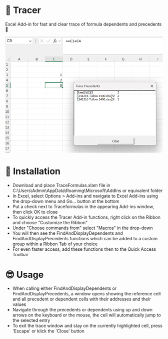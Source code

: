 # :beginner: Tracer
Excel Add-in for fast and clear trace of formula dependents and precedents :rocket:
<p><img src='Tracer.png' width='873'></p>

# :notebook_with_decorative_cover: Installation
- Download and place TraceFormulas.xlam file in C:\Users\Admin\AppData\Roaming\Microsoft\AddIns or equivalent folder
- In Excel, select Options > Add-ins and navigate to Excel Add-ins using the drop-down menu and Go... button at the bottom
- Put a check next to Traceformulas in the appearing Add-ins window, then click OK to close
- To quickly access the Tracer Add-in functions, right click on the Ribbon and choose "Customize the Ribbon"
- Under "Choose commands from" select "Macros" in the drop-down
- You will then see the FindAndDisplayDependents and FindAndDisplayPrecedents functions which can be added to a custom group within a Ribbon Tab of your choice
- For even faster access, add these functions then to the Quick Access Toolbar 

# :sunglasses: Usage
- When calling either FindAndDisplayDependents or FindAndDisplayPrecedents, a window opens showing the reference cell and all precedent or dependent cells with their addresses and their values
- Navigate through the precedents or dependents using up and down arrows on the keyboard or the mouse, the cell will automatically jump to the selected entry
- To exit the trace window and stay on the currently highlighted cell, press 'Escape' or klick the 'Close' button
